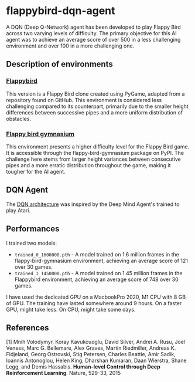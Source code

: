 # flappybird-dqn-agent

A DQN (Deep Q-Network) agent has been developed to play Flappy Bird across two varying levels of difficulty. The primary objective for this AI agent was to achieve an average score of over 500 in a less challenging environment and over 100 in a more challenging one.


## Description of environments


### [Flappybird](https://github.com/yenchenlin/DeepLearningFlappyBird) 

This version is a Flappy Bird clone created using PyGame, adapted from a repository found on GitHub. This environment is considered less challenging compared to its counterpart, primarily due to the smaller height differences between successive pipes and a more uniform distribution of obstacles.


### [Flappy bird gymnasium](https://pypi.org/project/flappy-bird-gymnasium/)

This environment presents a higher difficulty level for the Flappy Bird game. It is accessible through the flappy-bird-gymnasium package on PyPI. The challenge here stems from larger height variances between consecutive pipes and a more erratic distribution throughout the game, making it tougher for the AI agent.


## DQN Agent

The [DQN architecture](https://storage.googleapis.com/deepmind-media/dqn/DQNNaturePaper.pdf) was inspired by the Deep Mind Agent's trained to play Atari.

## Performances

I trained two models:

- `trained_0_1600000.pth` - A model trained on 1.6 million frames in the flappy-bird-gymnasium environment, achieving an average score of 121 over 30 games.
- `trained_1_1450000.pth` - A model trained on 1.45 million frames in the Flappybird environment, achieving an average score of 748 over 30 games.

I have used the dedicated GPU on a MacbookPro 2020, M1 CPU with 8 GB of GPU. 
The training have lasted somewhere around 9 hours. On a faster GPU, might take less. On CPU, might take some days.


## References

[1] Mnih Volodymyr, Koray Kavukcuoglu, David Silver, Andrei A. Rusu, Joel Veness, Marc G. Bellemare, Alex Graves, Martin Riedmiller, Andreas K. Fidjeland, Georg Ostrovski, Stig Petersen, Charles Beattie, Amir Sadik, Ioannis Antonoglou, Helen King, Dharshan Kumaran, Daan Wierstra, Shane Legg, and Demis Hassabis. **Human-level Control through Deep Reinforcement Learning**. Nature, 529-33, 2015 
